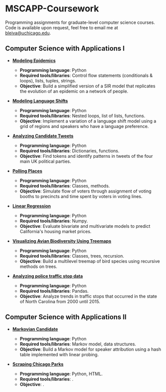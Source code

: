 # MSCAPP-Coursework
Programming assignments for graduate-level computer science courses. Code is available upon request, feel free to email me at bleiva@uchicago.edu.

## Computer Science with Applications I

* [**Modeling Epidemics**](https://classes.cs.uchicago.edu/archive/2022/fall/30121-1/pa/pa1/index.html)
  * **Programming language**: Python
  * **Required tools/libraries**: Control flow statements (conditionals & loops), lists, tuples, strings.
  * **Objective**: Build a simplified version of a SIR model that replicates the evolution of an epidemic on a network of people.

* [**Modeling Language Shifts**](https://classes.cs.uchicago.edu/archive/2022/fall/30121-1/pa/pa2/index.html)
  * **Programming language**: Python
  * **Required tools/libraries**: Nested loops, list of lists, functions.
  * **Objective**: Implement a variation of a language shift model using a grid of regions and speakers who have a language preference.

* [**Analyzing Candidate Tweets**](https://classes.cs.uchicago.edu/archive/2022/fall/30121-1/pa/pa3/index.html)
  * **Programming language**: Python
  * **Required tools/libraries**: Dictionaries, functions.
  * **Objective**: Find tokens and identify patterns in tweets of the four main UK political parties.

* [**Polling Places**](https://classes.cs.uchicago.edu/archive/2022/fall/30121-1/pa/pa4/index.html)
  * **Programming language**: Python
  * **Required tools/libraries**: Classes, methods.
  * **Objective**: Simulate flow of voters through assignment of voting booths to precincts and time spent by voters in voting lines.
 
* [**Linear Regression**](https://classes.cs.uchicago.edu/archive/2022/fall/30121-1/pa/pa5/index.html)
  * **Programming language**: Python
  * **Required tools/libraries**: Numpy.
  * **Objective**: Evaluate bivariate and multivariate models to predict California's housing market prices.

* [**Visualizing Avian Biodiversity Using Treemaps**](https://classes.cs.uchicago.edu/archive/2022/fall/30121-1/pa/pa6/index.html)
  * **Programming language**: Python
  * **Required tools/libraries**: Classes, trees, recursion.
  * **Objective**: Build a multilevel treemap of bird species using recursive methods on trees.

* [**Analyzing police traffic stop data**](https://classes.cs.uchicago.edu/archive/2022/fall/30121-1/pa/pa7/index.html)
  * **Programming language**: Python
  * **Required tools/libraries**: Pandas.
  * **Objective**: Analyze trends in traffic stops that occurred in the state of North Carolina from 2000 until 2015.

## Computer Science with Applications II

* [**Markovian Candidate**](https://github.com/uchicago-capp122-winter23/pa1-benjaleivas/blob/main/README.md)
  * **Programming language**: Python
  * **Required tools/libraries**: Markov model, data structures.
  * **Objective**: Build a Markov model for speaker attribution using a hash table implemented with linear probing.

* [**Scraping Chicago Parks**](https://github.com/uchicago-capp122-winter23/pa2-benjaleivas/blob/main/README.md)
  * **Programming language**: Python, HTML.
  * **Required tools/libraries**: .
  * **Objective**: .
